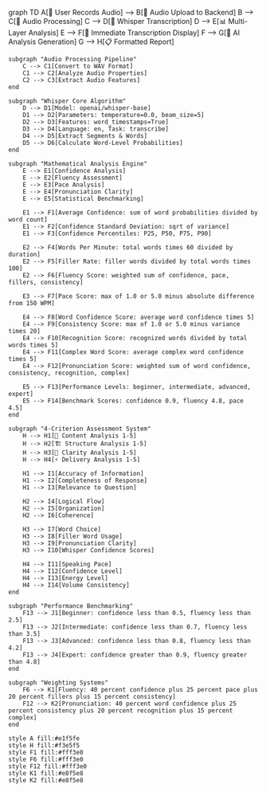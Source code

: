 graph TD
    A[🎤 User Records Audio] --> B[📁 Audio Upload to Backend]
    B --> C[🔧 Audio Processing]
    C --> D[🎯 Whisper Transcription]
    D --> E[📊 Multi-Layer Analysis]
    E --> F[📝 Immediate Transcription Display]
    F --> G[🤖 AI Analysis Generation]
    G --> H[📋 Formatted Report]

    subgraph "Audio Processing Pipeline"
        C --> C1[Convert to WAV Format]
        C1 --> C2[Analyze Audio Properties]
        C2 --> C3[Extract Audio Features]
    end

    subgraph "Whisper Core Algorithm"
        D --> D1[Model: openai/whisper-base]
        D1 --> D2[Parameters: temperature=0.0, beam_size=5]
        D2 --> D3[Features: word_timestamps=True]
        D3 --> D4[Language: en, Task: transcribe]
        D4 --> D5[Extract Segments & Words]
        D5 --> D6[Calculate Word-Level Probabilities]
    end

    subgraph "Mathematical Analysis Engine"
        E --> E1[Confidence Analysis]
        E --> E2[Fluency Assessment]
        E --> E3[Pace Analysis]
        E --> E4[Pronunciation Clarity]
        E --> E5[Statistical Benchmarking]
        
        E1 --> F1[Average Confidence: sum of word probabilities divided by word count]
        E1 --> F2[Confidence Standard Deviation: sqrt of variance]
        E1 --> F3[Confidence Percentiles: P25, P50, P75, P90]
        
        E2 --> F4[Words Per Minute: total words times 60 divided by duration]
        E2 --> F5[Filler Rate: filler words divided by total words times 100]
        E2 --> F6[Fluency Score: weighted sum of confidence, pace, fillers, consistency]
        
        E3 --> F7[Pace Score: max of 1.0 or 5.0 minus absolute difference from 150 WPM]
        
        E4 --> F8[Word Confidence Score: average word confidence times 5]
        E4 --> F9[Consistency Score: max of 1.0 or 5.0 minus variance times 20]
        E4 --> F10[Recognition Score: recognized words divided by total words times 5]
        E4 --> F11[Complex Word Score: average complex word confidence times 5]
        E4 --> F12[Pronunciation Score: weighted sum of word confidence, consistency, recognition, complex]
        
        E5 --> F13[Performance Levels: beginner, intermediate, advanced, expert]
        E5 --> F14[Benchmark Scores: confidence 0.9, fluency 4.8, pace 4.5]
    end

    subgraph "4-Criterion Assessment System"
        H --> H1[📝 Content Analysis 1-5]
        H --> H2[🏗️ Structure Analysis 1-5]
        H --> H3[🎤 Clarity Analysis 1-5]
        H --> H4[⚡ Delivery Analysis 1-5]
        
        H1 --> I1[Accuracy of Information]
        H1 --> I2[Completeness of Response]
        H1 --> I3[Relevance to Question]
        
        H2 --> I4[Logical Flow]
        H2 --> I5[Organization]
        H2 --> I6[Coherence]
        
        H3 --> I7[Word Choice]
        H3 --> I8[Filler Word Usage]
        H3 --> I9[Pronunciation Clarity]
        H3 --> I10[Whisper Confidence Scores]
        
        H4 --> I11[Speaking Pace]
        H4 --> I12[Confidence Level]
        H4 --> I13[Energy Level]
        H4 --> I14[Volume Consistency]
    end

    subgraph "Performance Benchmarking"
        F13 --> J1[Beginner: confidence less than 0.5, fluency less than 2.5]
        F13 --> J2[Intermediate: confidence less than 0.7, fluency less than 3.5]
        F13 --> J3[Advanced: confidence less than 0.8, fluency less than 4.2]
        F13 --> J4[Expert: confidence greater than 0.9, fluency greater than 4.8]
    end

    subgraph "Weighting Systems"
        F6 --> K1[Fluency: 40 percent confidence plus 25 percent pace plus 20 percent fillers plus 15 percent consistency]
        F12 --> K2[Pronunciation: 40 percent word confidence plus 25 percent consistency plus 20 percent recognition plus 15 percent complex]
    end

    style A fill:#e1f5fe
    style H fill:#f3e5f5
    style F1 fill:#fff3e0
    style F6 fill:#fff3e0
    style F12 fill:#fff3e0
    style K1 fill:#e8f5e8
    style K2 fill:#e8f5e8 